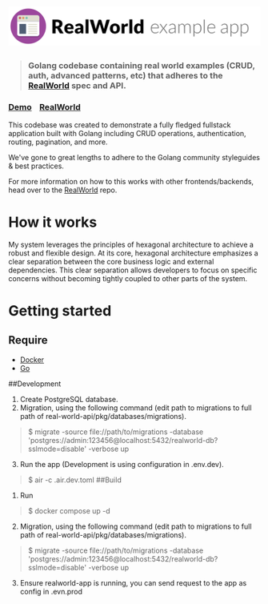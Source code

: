 # ![RealWorld Example App](logo.png)

> ### Golang codebase containing real world examples (CRUD, auth, advanced patterns, etc) that adheres to the [RealWorld](https://github.com/gothinkster/realworld) spec and API.


### [Demo](https://demo.realworld.io/)&nbsp;&nbsp;&nbsp;&nbsp;[RealWorld](https://github.com/gothinkster/realworld)


This codebase was created to demonstrate a fully fledged fullstack application built with Golang including CRUD operations, authentication, routing, pagination, and more.

We've gone to great lengths to adhere to the Golang community styleguides & best practices.

For more information on how to this works with other frontends/backends, head over to the [RealWorld](https://github.com/gothinkster/realworld) repo.


# How it works

My system leverages the principles of hexagonal architecture to achieve a robust and flexible design. At its core, hexagonal architecture emphasizes a clear separation between the core business logic and external dependencies. This clear separation allows developers to focus on specific concerns without becoming tightly coupled to other parts of the system.

# Getting started

## Require
- [Docker](https://www.docker.com/)
- [Go](https://go.dev/)

##Development
1. Create PostgreSQL database.
2. Migration, using the following command (edit path to migrations to full path of real-world-api/pkg/databases/migrations).
>$ migrate -source file://path/to/migrations -database 'postgres://admin:123456@localhost:5432/realworld-db?sslmode=disable' -verbose up
3. Run the app (Development is using configuration in .env.dev).
>$ air -c .air.dev.toml
##Build
1. Run 
>$ docker compose up -d
2. Migration, using the following command (edit path to migrations to full path of real-world-api/pkg/databases/migrations).
>$ migrate -source file://path/to/migrations -database 'postgres://admin:123456@localhost:5432/realworld-db?sslmode=disable' -verbose up
3. Ensure realworld-app is running, you can send request to the app as config in .evn.prod
